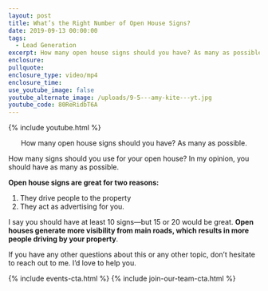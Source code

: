 ```yaml
---
layout: post
title: What’s the Right Number of Open House Signs?
date: 2019-09-13 00:00:00
tags:
  - Lead Generation
excerpt: How many open house signs should you have? As many as possible.
enclosure:
pullquote:
enclosure_type: video/mp4
enclosure_time:
use_youtube_image: false
youtube_alternate_image: /uploads/9-5---amy-kite---yt.jpg
youtube_code: 80ReRidbT6A
---
```


{% include youtube.html %}

<center>How many open house signs should you have? As many as possible.</center>

How many signs should you use for your open house? In my opinion, you should have as many as possible.

**Open house signs are great for two reasons:**

1. They drive people to the property
2. They act as advertising for you.

I say you should have at least 10 signs—but 15 or 20 would be great. **Open houses generate more visibility from main roads, which results in more people driving by your property**.

If you have any other questions about this or any other topic, don’t hesitate to reach out to me. I’d love to help you.

{% include events-cta.html %} {% include join-our-team-cta.html %}